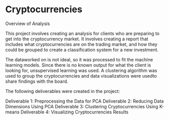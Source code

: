 # Cryptocurrencies

Overview of Analysis

This project involves creating an analysis for clients who are preparing to get into the cryptocurrency market. It involves creating a report that includes what cryptocurrencies are on the trading market, and how they could be grouped to create a classification system for a new investment.

The dataworked on is not ideal, so it was processed to fit the machine learning models. Since there is no known output for what the client is looking for, unsupervised learning was used. A clustering algorithm was used to group the cryptocurrencies and data visualizations were usedto share findings with the board.

The following deliverables were created in the project:

Deliverable 1: Preprocessing the Data for PCA
Deliverable 2: Reducing Data Dimensions Using PCA
Deliverable 3: Clustering Cryptocurrencies Using K-means
Deliverable 4: Visualizing Cryptocurrencies Results
